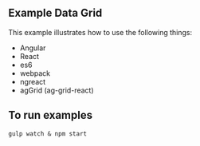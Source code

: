 Example Data Grid
---

This example illustrates how to use the following things:

* Angular
* React
* es6
* webpack
* ngreact
* agGrid (ag-grid-react)

## To run examples
`gulp watch & npm start`
